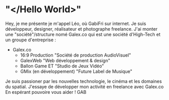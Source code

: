 # "</Hello World>"

Hey, je me présente je m'appel Léo, où GabiFri sur internet.
Je suis développeur, designer, réalisateur et photographe freelance. J'ai monter une "société"/structure nomé Galex.co qui est une société d'High-Tech et un groupe d'entreprise :

 - Galex.co
   - 16:9 Production
       "Société de production AudioVisuel"
   - GalexWeb
       "Web développement & design"
   - Ballon Game ET
       "Studio de Jeux Vidéo"
   - GMix (en développement)
       "Future Label de Musique"

Je suis passioner par les nouvelles technologie, le cinéma et les domaines du spatial. J'essaye de développer mon activité en freelance avec Galex.co
En espérant pouvoire vous aider !
GAB
